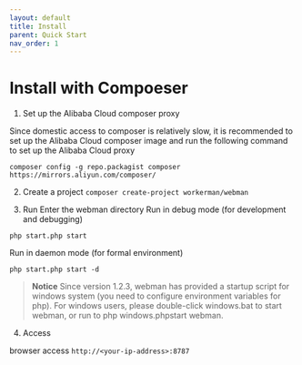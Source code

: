 ```yaml
---
layout: default
title: Install
parent: Quick Start
nav_order: 1
---
```


# Install with Compoeser
1. Set up the Alibaba Cloud composer proxy

Since domestic access to composer is relatively slow, it is recommended to set up the Alibaba Cloud composer image and run the following command to set up the Alibaba Cloud proxy
```
composer config -g repo.packagist composer https://mirrors.aliyun.com/composer/
```

2. Create a project
`composer create-project workerman/webman`

3. Run
Enter the webman directory
Run in debug mode (for development and debugging)
```
php start.php start
```
Run in daemon mode (for formal environment)
```
php start.php start -d
```

> **Notice** Since version 1.2.3, webman has provided a startup script for windows system (you need to configure environment variables for php). For windows users, please double-click windows.bat to start webman, or run to php windows.phpstart webman.

4. Access

browser access `http://<your-ip-address>:8787`
